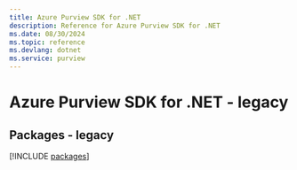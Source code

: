 ```yaml
---
title: Azure Purview SDK for .NET
description: Reference for Azure Purview SDK for .NET
ms.date: 08/30/2024
ms.topic: reference
ms.devlang: dotnet
ms.service: purview
---
```

# Azure Purview SDK for .NET - legacy
## Packages - legacy
[!INCLUDE [packages](purview-index.md)]